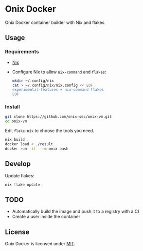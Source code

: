 # Onix Docker

Onix Docker container builder with Nix and flakes.

## Usage

### Requirements

- [Nix](https://nixos.org/download/)
- Configure Nix to allow `nix-command` and `flakes`:

  ```bash
  mkdir ~/.config/nix
  cat > ~/.config/nix/nix.config << EOF
  experimental-features = nix-command flakes
  EOF
  ```

### Install

```bash
git clone https://github.com/onix-sec/onix-vm.git
cd onix-vm
```

Edit `flake.nix` to choose the tools you need.

```bash
nix build .
docker load < ./result
docker run -it --rm onix bash
```

## Develop

Update flakes:

```bash
nix flake update
```

## TODO

- Automatically build the image and push it to a registry with a CI
- Create a user inside the container

## License

Onix Docker is licensed under [MIT](./LICENSE).
